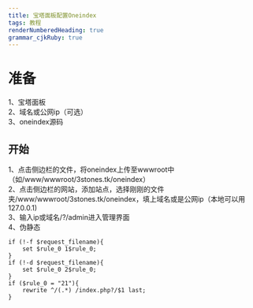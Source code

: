 ```yaml
---
title: 宝塔面板配置Oneindex
tags: 教程
renderNumberedHeading: true
grammar_cjkRuby: true
---
```


# **准备**
1、宝塔面板<br/>
2、域名或公网ip（可选）<br/>
3、oneindex源码<br/>
## **开始**
1、点击侧边栏的文件，将oneindex上传至wwwroot中（如/www/wwwroot/3stones.tk/oneindex）<br/>
2、点击侧边栏的网站，添加站点，选择刚刚的文件夹/www/wwwroot/3stones.tk/oneindex，填上域名或是公网ip（本地可以用127.0.0.1)<br/>
3、输入ip或域名/?/admin进入管理界面<br/>
4、伪静态
<pre><code class="language-css">if (!-f $request_filename){
	set $rule_0 1$rule_0;
}
if (!-d $request_filename){
	set $rule_0 2$rule_0;
}
if ($rule_0 = "21"){
	rewrite ^/(.*) /index.php?/$1 last;
}
</code></pre>

